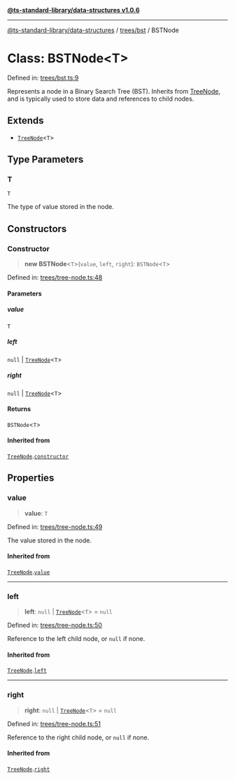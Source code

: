 [**@ts-standard-library/data-structures v1.0.6**](../../../README.md)

***

[@ts-standard-library/data-structures](../../../modules.md) / [trees/bst](../README.md) / BSTNode

# Class: BSTNode\<T\>

Defined in: [trees/bst.ts:9](https://github.com/gabaudette/ts-stdlib/blob/4a412e6fb273dc9fcab54b84c05921f52dac4b3f/packages/data-structures/src/trees/bst.ts#L9)

Represents a node in a Binary Search Tree (BST).
Inherits from [TreeNode](../../tree-node/classes/TreeNode.md), and is typically used to store data and references to child nodes.

## Extends

- [`TreeNode`](../../tree-node/classes/TreeNode.md)\<`T`\>

## Type Parameters

### T

`T`

The type of value stored in the node.

## Constructors

### Constructor

> **new BSTNode**\<`T`\>(`value`, `left`, `right`): `BSTNode`\<`T`\>

Defined in: [trees/tree-node.ts:48](https://github.com/gabaudette/ts-stdlib/blob/4a412e6fb273dc9fcab54b84c05921f52dac4b3f/packages/data-structures/src/trees/tree-node.ts#L48)

#### Parameters

##### value

`T`

##### left

`null` | [`TreeNode`](../../tree-node/classes/TreeNode.md)\<`T`\>

##### right

`null` | [`TreeNode`](../../tree-node/classes/TreeNode.md)\<`T`\>

#### Returns

`BSTNode`\<`T`\>

#### Inherited from

[`TreeNode`](../../tree-node/classes/TreeNode.md).[`constructor`](../../tree-node/classes/TreeNode.md#constructor)

## Properties

### value

> **value**: `T`

Defined in: [trees/tree-node.ts:49](https://github.com/gabaudette/ts-stdlib/blob/4a412e6fb273dc9fcab54b84c05921f52dac4b3f/packages/data-structures/src/trees/tree-node.ts#L49)

The value stored in the node.

#### Inherited from

[`TreeNode`](../../tree-node/classes/TreeNode.md).[`value`](../../tree-node/classes/TreeNode.md#value)

***

### left

> **left**: `null` \| [`TreeNode`](../../tree-node/classes/TreeNode.md)\<`T`\> = `null`

Defined in: [trees/tree-node.ts:50](https://github.com/gabaudette/ts-stdlib/blob/4a412e6fb273dc9fcab54b84c05921f52dac4b3f/packages/data-structures/src/trees/tree-node.ts#L50)

Reference to the left child node, or `null` if none.

#### Inherited from

[`TreeNode`](../../tree-node/classes/TreeNode.md).[`left`](../../tree-node/classes/TreeNode.md#left)

***

### right

> **right**: `null` \| [`TreeNode`](../../tree-node/classes/TreeNode.md)\<`T`\> = `null`

Defined in: [trees/tree-node.ts:51](https://github.com/gabaudette/ts-stdlib/blob/4a412e6fb273dc9fcab54b84c05921f52dac4b3f/packages/data-structures/src/trees/tree-node.ts#L51)

Reference to the right child node, or `null` if none.

#### Inherited from

[`TreeNode`](../../tree-node/classes/TreeNode.md).[`right`](../../tree-node/classes/TreeNode.md#right)
